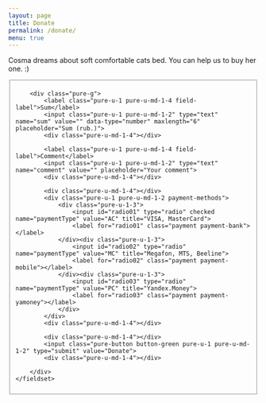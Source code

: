 ```yaml
---
layout: page
title: Donate
permalink: /donate/
menu: true
---
```


Cosma dreams about soft comfortable cats bed. You can help us to buy her one. :)

<form method="POST" action="https://money.yandex.ru/quickpay/confirm.xml" class="pure-form pure-form-stacked" target="_blank">
    <fieldset>
        <input type="hidden" name="receiver" value="410011261306506"> 
        <input type="hidden" name="formcomment" value="Project: Cosma Cat"> 
        <input type="hidden" name="short-dest" value="Project: Cosma Cat"> 
        <input type="hidden" name="quickpay-form" value="donate"> 
        <input type="hidden" name="targets" value="New staff for Cosma"> 
        <input type="hidden" name="successURL" value="http://cosmacat.ru/thankyou/">
        
        <div class="pure-g">
            <label class="pure-u-1 pure-u-md-1-4 field-label">Sum</label>
            <input class="pure-u-1 pure-u-md-1-2" type="text" name="sum" value="" data-type="number" maxlength="6" placeholder="Sum (rub.)">
            <div class="pure-u-md-1-4"></div>

            <label class="pure-u-1 pure-u-md-1-4 field-label">Comment</label>
            <input class="pure-u-1 pure-u-md-1-2" type="text" name="comment" value="" placeholder="Your comment">
            <div class="pure-u-md-1-4"></div>       
        
            <div class="pure-u-md-1-4"></div>
            <div class="pure-u-1 pure-u-md-1-2 payment-methods">
                <div class="pure-u-1-3">
                    <input id="radio01" type="radio" checked name="paymentType" value="AC" title="VISA, MasterCard">        
                    <label for="radio01" class="payment payment-bank"></label>
                </div><div class="pure-u-1-3">
                    <input id="radio02" type="radio" name="paymentType" value="MC" title="Megafon, MTS, Beeline"> 
                    <label for="radio02" class="payment payment-mobile"></label>
                </div><div class="pure-u-1-3">   
                    <input id="radio03" type="radio" name="paymentType" value="PC" title="Yandex.Money">  
                    <label for="radio03" class="payment payment-yamoney"></label> 
                </div>
            </div> 
            <div class="pure-u-md-1-4"></div>          

            <div class="pure-u-md-1-4"></div>
            <input class="pure-button button-green pure-u-1 pure-u-md-1-2" type="submit" value="Donate">
            <div class="pure-u-md-1-4"></div>
            
        </div>
    </fieldset>
</form>